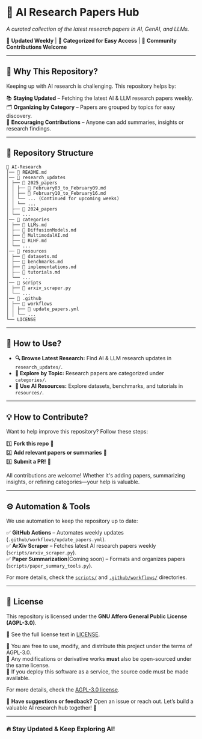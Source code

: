 # 📌 AI Research Papers Hub  
_A curated collection of the latest research papers in AI, GenAI, and LLMs._  

🔹 **Updated Weekly** | 🔹 **Categorized for Easy Access** | 🔹 **Community Contributions Welcome**  

---

## 🚀 Why This Repository?  
Keeping up with AI research is challenging. This repository helps by:  

📚 **Staying Updated** – Fetching the latest AI & LLM research papers weekly.  
🗂 **Organizing by Category** – Papers are grouped by topics for easy discovery.  
🤝 **Encouraging Contributions** – Anyone can add summaries, insights or research findings.  

---

## 📂 Repository Structure  

```
📂 AI-Research
│── 📜 README.md
│── 📂 research_updates
│ ├── 📂 2025_papers
│ │ ├── 📜 February03_to_February09.md
│ │ ├── 📜 February10_to_February16.md
│ │ └── ... (Continued for upcoming weeks)
│ │ └── ...
│ ├── 📂 2024_papers
│ └── ...
│── 📂 categories
│ ├── 📜 LLMs.md
│ ├── 📜 DiffusionModels.md
│ ├── 📜 MultimodalAI.md
│ ├── 📜 RLHF.md
│ └── ...
│── 📂 resources
│ ├── 📜 datasets.md
│ ├── 📜 benchmarks.md
│ ├── 📜 implementations.md
│ ├── 📜 tutorials.md
│ └── ...
│── 📂 scripts
│ ├── 📜 arxiv_scraper.py
│ └── ...
│── 📂 .github
│ ├── 📂 workflows
│ │ ├── 📜 update_papers.yml
│ │ └── ...
└── LICENSE
```



---

## 🌟 How to Use?  

- **🔍 Browse Latest Research:** Find AI & LLM research updates in `research_updates/`.  
- **📌 Explore by Topic:** Research papers are categorized under `categories/`.  
- **📖 Use AI Resources:** Explore datasets, benchmarks, and tutorials in `resources/`.  

---

## 💡 How to Contribute?  

Want to help improve this repository? Follow these steps:  

1️⃣ **Fork this repo** 🍴  
2️⃣ **Add relevant papers or summaries** 📝  
3️⃣ **Submit a PR!** 🚀  

All contributions are welcome! Whether it's adding papers, summarizing insights, or refining categories—your help is valuable.  

---

## ⚙️ Automation & Tools  

We use automation to keep the repository up to date:  

✅ **GitHub Actions** – Automates weekly updates (`.github/workflows/update_papers.yml`).  
✅ **ArXiv Scraper** – Fetches latest AI research papers weekly (`scripts/arxiv_scraper.py`).  
✅ **Paper Summarization**(Coming soon) – Formats and organizes papers (`scripts/paper_summary_tools.py`).

For more details, check the [`scripts/`](./scripts) and [`.github/workflows/`](./.github/workflows) directories.  

---

## 📜 License  

This repository is licensed under the **GNU Affero General Public License (AGPL-3.0)**.  

📄 See the full license text in [LICENSE](./LICENSE).  

🔹 You are free to use, modify, and distribute this project under the terms of AGPL-3.0.  
🔹 Any modifications or derivative works **must** also be open-sourced under the same license.  
🔹 If you deploy this software as a service, the source code must be made available.  

For more details, check the [AGPL-3.0 license](https://www.gnu.org/licenses/agpl-3.0.html).

📢 **Have suggestions or feedback?** Open an issue or reach out. Let’s build a valuable AI research hub together! 🚀  

---

### 🔥 **Stay Updated & Keep Exploring AI!**
